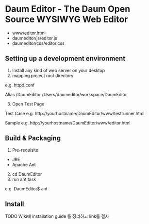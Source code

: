 Daum Editor - The Daum Open Source WYSIWYG Web Editor
======================================================

- www/editor.html
- daumeditor/js/editor.js
- daumeditor/css/editor.css


Setting up a development environment
------------------------------------
1. Install any kind of web server on your desktop
2. mapping project root directory

e.g. httpd.conf

Alias /DaumEditor /Users/daumeditor/workspace/DaumEditor

3. Open Test Page

Test Case
e.g. http://yourhostname/DaumEditor/www/testrunner.html

Sample
e.g. http://yourhostname/DaumEditor/www/editor.html



Build & Packaging
-----------------------------------------
1. Pre-requisite

* JRE
* Apache Ant

2. cd DaumEditor
3. run ant task

e.g.
DaumEditor$ ant


Install
------------------------------------------
TODO Wiki에 installation guide 를 정리하고 link를 걸자
